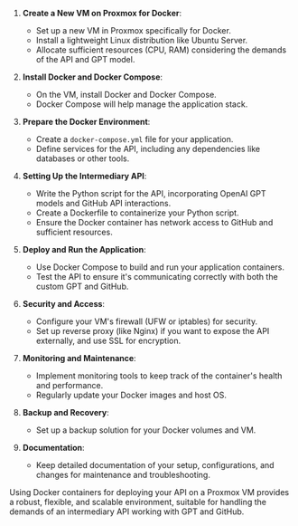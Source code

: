 
1. **Create a New VM on Proxmox for Docker**:
   - Set up a new VM in Proxmox specifically for Docker.
   - Install a lightweight Linux distribution like Ubuntu Server.
   - Allocate sufficient resources (CPU, RAM) considering the demands of the API and GPT model.

2. **Install Docker and Docker Compose**:
   - On the VM, install Docker and Docker Compose.
   - Docker Compose will help manage the application stack.

3. **Prepare the Docker Environment**:
   - Create a `docker-compose.yml` file for your application.
   - Define services for the API, including any dependencies like databases or other tools.

4. **Setting Up the Intermediary API**:
   - Write the Python script for the API, incorporating OpenAI GPT models and GitHub API interactions.
   - Create a Dockerfile to containerize your Python script.
   - Ensure the Docker container has network access to GitHub and sufficient resources.

5. **Deploy and Run the Application**:
   - Use Docker Compose to build and run your application containers.
   - Test the API to ensure it's communicating correctly with both the custom GPT and GitHub.

6. **Security and Access**:
   - Configure your VM's firewall (UFW or iptables) for security.
   - Set up reverse proxy (like Nginx) if you want to expose the API externally, and use SSL for encryption.

7. **Monitoring and Maintenance**:
   - Implement monitoring tools to keep track of the container's health and performance.
   - Regularly update your Docker images and host OS.

8. **Backup and Recovery**:
   - Set up a backup solution for your Docker volumes and VM.

9. **Documentation**:
   - Keep detailed documentation of your setup, configurations, and changes for maintenance and troubleshooting.

Using Docker containers for deploying your API on a Proxmox VM provides a robust, flexible, and scalable environment, suitable for handling the demands of an intermediary API working with GPT and GitHub.